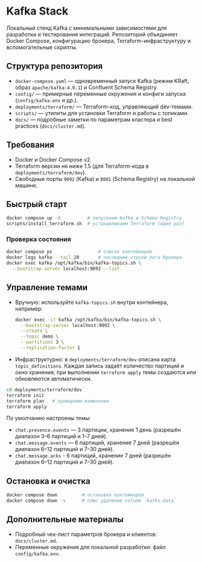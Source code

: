 # Kafka Stack

Локальный стенд Kafka с минимальными зависимостями для разработки и тестирования интеграций. Репозиторий объединяет Docker Compose, конфигурацию брокера, Terraform-инфраструктуру и вспомогательные скрипты.

## Структура репозитория

- `docker-compose.yaml` — одновременный запуск Kafka (режим KRaft, образ `apache/kafka:4.0.1`) и Confluent Schema Registry.
- `config/` — примерные переменные окружения и конфиги запуска (`config/kafka.env` и др.).
- `deployments/terraform/` — Terraform-код, управляющий dev-темами.
- `scripts/` — утилиты для установки Terraform и работы с топиками.
- `docs/` — подробные заметки по параметрам кластера и best practices (`docs/cluster.md`).

## Требования

- Docker и Docker Compose v2.
- Terraform версии не ниже 1.5 (для Terraform-кода в `deployments/terraform/dev`).
- Свободные порты `9092` (Kafka) и `8081` (Schema Registry) на локальной машине.

## Быстрый старт

```bash
docker compose up -d          # запускаем Kafka и Schema Registry
scripts/install_terraform.sh  # устанавливаем Terraform (один раз)
```

### Проверка состояния

```bash
docker compose ps                 # список контейнеров
docker logs kafka --tail 20       # последние строки лога брокера
docker exec kafka /opt/kafka/bin/kafka-topics.sh \
  --bootstrap-server localhost:9092 --list
```

## Управление темами

- Вручную: используйте `kafka-topics.sh` внутри контейнера, например:
  ```bash
  docker exec -it kafka /opt/kafka/bin/kafka-topics.sh \
    --bootstrap-server localhost:9092 \
    --create \
    --topic demo \
    --partitions 3 \
    --replication-factor 1
  ```
- Инфраструктурно: в `deployments/terraform/dev` описана карта `topic_definitions`. Каждая запись задаёт количество партиций и окно хранения; при выполнении `terraform apply` темы создаются или обновляются автоматически.

```bash
cd deployments/terraform/dev
terraform init
terraform plan   # проверяем изменения
terraform apply
```

По умолчанию настроены темы:

- `chat.presence.events` — 3 партиции, хранение 1 день (разрешён диапазон 3–6 партиций и 1–7 дней).
- `chat.message.events` — 6 партиций, хранение 7 дней (разрешён диапазон 6–12 партиций и 7–30 дней).
- `chat.message.acks` - 6 партиций, хранение 7 дней (разрешён диапазон 6–12 партиций и 7–30 дней).

## Остановка и очистка

```bash
docker compose down         # остановка контейнеров
docker compose down -v      # плюс удаление volume `kafka-data`
```

## Дополнительные материалы

- Подробный чек-лист параметров брокера и клиентов: `docs/cluster.md`.
- Переменные окружения для локальной разработки: файл `config/kafka.env`.
